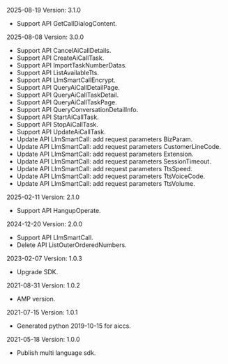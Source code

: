 2025-08-19 Version: 3.1.0
- Support API GetCallDialogContent.


2025-08-08 Version: 3.0.0
- Support API CancelAiCallDetails.
- Support API CreateAiCallTask.
- Support API ImportTaskNumberDatas.
- Support API ListAvailableTts.
- Support API LlmSmartCallEncrypt.
- Support API QueryAiCallDetailPage.
- Support API QueryAiCallTaskDetail.
- Support API QueryAiCallTaskPage.
- Support API QueryConversationDetailInfo.
- Support API StartAiCallTask.
- Support API StopAiCallTask.
- Support API UpdateAiCallTask.
- Update API LlmSmartCall: add request parameters BizParam.
- Update API LlmSmartCall: add request parameters CustomerLineCode.
- Update API LlmSmartCall: add request parameters Extension.
- Update API LlmSmartCall: add request parameters SessionTimeout.
- Update API LlmSmartCall: add request parameters TtsSpeed.
- Update API LlmSmartCall: add request parameters TtsVoiceCode.
- Update API LlmSmartCall: add request parameters TtsVolume.


2025-02-11 Version: 2.1.0
- Support API HangupOperate.


2024-12-20 Version: 2.0.0
- Support API LlmSmartCall.
- Delete API ListOuterOrderedNumbers.


2023-02-07 Version: 1.0.3
- Upgrade SDK.

2021-08-31 Version: 1.0.2
- AMP version.

2021-07-15 Version: 1.0.1
- Generated python 2019-10-15 for aiccs.

2021-05-18 Version: 1.0.0
- Publish multi language sdk.

